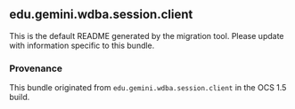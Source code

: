 
## edu.gemini.wdba.session.client

This is the default README generated by the migration tool. Please update with information specific to this bundle.

### Provenance

This bundle originated from `edu.gemini.wdba.session.client` in the OCS 1.5 build. 